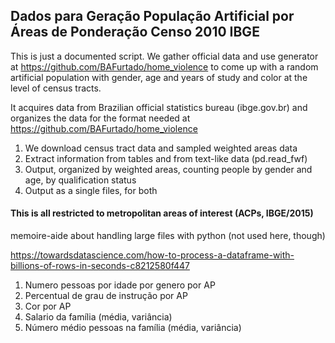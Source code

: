 ## Dados para Geração População Artificial por Áreas de Ponderação Censo 2010 IBGE

This is just a documented script. We gather official data and use generator at 
https://github.com/BAFurtado/home_violence to come up with a random artificial population with gender, age and years 
of study and color at the level of census tracts.

It acquires data from Brazilian official statistics bureau (ibge.gov.br) and organizes the data for the format needed 
at https://github.com/BAFurtado/home_violence

1. We download census tract data and sampled weighted areas data 
2. Extract information from tables and from text-like data (pd.read_fwf)
3. Output, organized by weighted areas, counting people by gender and age, by qualification status
4. Output as a single files, for both

#### This is all restricted to metropolitan areas of interest (ACPs, IBGE/2015)

memoire-aide about handling large files with python (not used here, though)

https://towardsdatascience.com/how-to-process-a-dataframe-with-billions-of-rows-in-seconds-c8212580f447

1. Numero pessoas por idade por genero por AP
2. Percentual de grau de instrução por AP
3. Cor por AP
4. Salario da família (média, variância)
5. Número médio pessoas na família (média, variância)